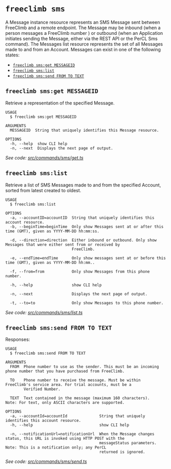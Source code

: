 `freeclimb sms`
===============

A Message instance resource represents an SMS Message sent between FreeClimb and a remote endpoint. The Message may be inbound (when a person messages a FreeClimb number ) or outbound (when an Application initiates sending the Message, either via the REST API or the PerCL Sms command). The Messages list resource represents the set of all Messages made to and from an Account. Messages can exist in one of the following states:

* [`freeclimb sms:get MESSAGEID`](#freeclimb-smsget-messageid)
* [`freeclimb sms:list`](#freeclimb-smslist)
* [`freeclimb sms:send FROM TO TEXT`](#freeclimb-smssend-from-to-text)

## `freeclimb sms:get MESSAGEID`

Retrieve a representation of the specified Message.

```
USAGE
  $ freeclimb sms:get MESSAGEID

ARGUMENTS
  MESSAGEID  String that uniquely identifies this Message resource.

OPTIONS
  -h, --help  show CLI help
  -n, --next  Displays the next page of output.
```

_See code: [src/commands/sms/get.ts](https://github.com/jblack-vail/freeclimb-cli-cd-test/blob/v0.1.16/src/commands/sms/get.ts)_

## `freeclimb sms:list`

Retrieve a list of SMS Messages made to and from the specified Account, sorted from latest created to oldest.

```
USAGE
  $ freeclimb sms:list

OPTIONS
  -a, --accountID=accountID  String that uniquely identifies this account resource.
  -b, --beginTime=beginTime  Only show Messages sent at or after this time (GMT), given as YYYY-MM-DD hh:mm:ss.

  -d, --direction=direction  Either inbound or outbound. Only show Messages that were either sent from or received by
                             FreeClimb.

  -e, --endTime=endTime      Only show messages sent at or before this time (GMT), given as YYYY-MM-DD hh:mm..

  -f, --from=from            Only show Messages from this phone number.

  -h, --help                 show CLI help

  -n, --next                 Displays the next page of output.

  -t, --to=to                Only show Messages to this phone number.
```

_See code: [src/commands/sms/list.ts](https://github.com/jblack-vail/freeclimb-cli-cd-test/blob/v0.1.16/src/commands/sms/list.ts)_

## `freeclimb sms:send FROM TO TEXT`

Responses:

```
USAGE
  $ freeclimb sms:send FROM TO TEXT

ARGUMENTS
  FROM  Phone number to use as the sender. This must be an incoming phone number that you have purchased from FreeClimb.

  TO    Phone number to receive the message. Must be within FreeClimb's service area. For trial accounts, must be a
        Verified Number.

  TEXT  Text contained in the message (maximum 160 characters).   Note: For text, only ASCII characters are supported.

OPTIONS
  -a, --accountId=accountId              String that uniquely identifies this account resource.
  -h, --help                             show CLI help

  -n, --notificationUrl=notificationUrl  When the Message changes status, this URL is invoked using HTTP POST with the
                                         messageStatus parameters.  Note: This is a notification only; any PerCL
                                         returned is ignored.
```

_See code: [src/commands/sms/send.ts](https://github.com/jblack-vail/freeclimb-cli-cd-test/blob/v0.1.16/src/commands/sms/send.ts)_
